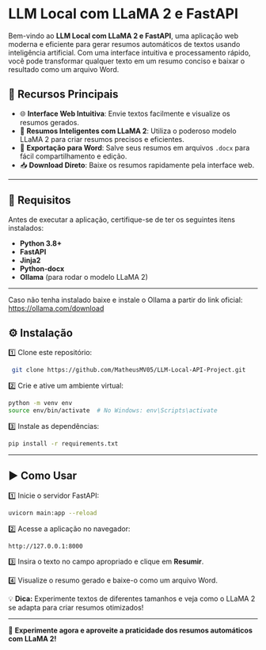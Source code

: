 # LLM Local com LLaMA 2 e FastAPI

Bem-vindo ao **LLM Local com LLaMA 2 e FastAPI**, uma aplicação web moderna e eficiente para gerar resumos automáticos de textos usando inteligência artificial. Com uma interface intuitiva e processamento rápido, você pode transformar qualquer texto em um resumo conciso e baixar o resultado como um arquivo Word.

## 🚀 Recursos Principais

- 🌐 **Interface Web Intuitiva**: Envie textos facilmente e visualize os resumos gerados.
- 🧠 **Resumos Inteligentes com LLaMA 2**: Utiliza o poderoso modelo LLaMA 2 para criar resumos precisos e eficientes.
- 📄 **Exportação para Word**: Salve seus resumos em arquivos `.docx` para fácil compartilhamento e edição.
- 📥 **Download Direto**: Baixe os resumos rapidamente pela interface web.

---

## 📌 Requisitos

Antes de executar a aplicação, certifique-se de ter os seguintes itens instalados:

- **Python 3.8+**
- **FastAPI**
- **Jinja2**
- **Python-docx**
- **Ollama** (para rodar o modelo LLaMA 2)

---
Caso não tenha instalado baixe e instale o Ollama a partir do link oficial:
https://ollama.com/download

## ⚙️ Instalação

1️⃣ Clone este repositório:
```sh
 git clone https://github.com/MatheusMV05/LLM-Local-API-Project.git
```
2️⃣ Crie e ative um ambiente virtual:
```sh
python -m venv env
source env/bin/activate  # No Windows: env\Scripts\activate
```
3️⃣ Instale as dependências:
```sh
pip install -r requirements.txt
```
---

## ▶️ Como Usar

1️⃣ Inicie o servidor FastAPI:
```sh
uvicorn main:app --reload
```
2️⃣ Acesse a aplicação no navegador:
```sh
http://127.0.0.1:8000
```
3️⃣ Insira o texto no campo apropriado e clique em **Resumir**.

4️⃣ Visualize o resumo gerado e baixe-o como um arquivo Word.

💡 **Dica:** Experimente textos de diferentes tamanhos e veja como o LLaMA 2 se adapta para criar resumos otimizados!

---

🚀 **Experimente agora e aproveite a praticidade dos resumos automáticos com LLaMA 2!**


